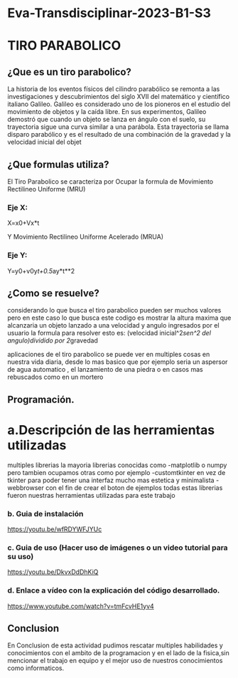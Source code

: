 # Eva-Transdisciplinar-2023-B1-S3

# TIRO PARABOLICO

## ¿Que es un tiro parabolico?
La historia de los eventos físicos del cilindro parabólico se remonta a las investigaciones y descubrimientos del siglo XVII del matemático y científico italiano
Galileo. Galileo es considerado uno de los pioneros en el estudio del movimiento de objetos y la caída libre. En sus experimentos, Galileo demostró que cuando un
objeto se lanza en ángulo con el suelo, su trayectoria sigue una curva similar a una parábola. Esta trayectoria se llama disparo parabólico y es el resultado de una
combinación de la gravedad y la velocidad inicial del objet

## ¿Que formulas utiliza?
El Tiro Parabolico se caracteriza por Ocupar la formula de
Movimiento Rectilineo Uniforme (MRU) 
### Eje X:
X=x0+Vx*t

Y Movimiento Rectilineo Uniforme Acelerado (MRUA)
### Eje Y:
Y=y0+v0y*t+0.5*ay*t**2

## ¿Como se resuelve?
considerando lo que busca el tiro parabolico pueden ser muchos valores 
pero en este caso lo que busca este codigo es mostrar la altura maxima que alcanzaria un
objeto lanzado a una velocidad y angulo ingresados por el usuario
la formula para resolver esto es:
(velocidad inicial^2*sen^2 del angulo)dividido por 2*gravedad


aplicaciones de el tiro parabolico se puede ver
en multiples cosas en nuestra vida diaria, desde lo mas basico que 
por ejemplo seria un aspersor de agua automatico , el lanzamiento de una piedra
o en casos mas rebuscados como en un mortero

## Programación.
# a.Descripción de las herramientas utilizadas
multiples librerias la mayoria librerias conocidas como
-matplotlib o numpy pero tambien ocupamos otras como por ejemplo
-customtkinter en vez de tkinter para poder tener una interfaz mucho mas
estetica y minimalista
-webbrowser con el fin de crear el boton de ejemplos
todas estas librerias fueron nuestras herramientas utilizadas para este
trabajo 

### b. Guia de instalación
https://youtu.be/wfRDYWFJYUc
### c. Guia de uso (Hacer uso de imágenes o un video tutorial para su uso)
https://youtu.be/DkvxDdDhKiQ
### d. Enlace a vídeo con la explicación del código desarrollado.
https://www.youtube.com/watch?v=tmFcvHE1yv4

## Conclusion
En Conclusion de esta actividad pudimos rescatar multiples 
habilidades y conocimientos con el ambito de la programacion 
y en el lado de la fisica,sin mencionar el trabajo en equipo 
y el mejor uso de nuestros conocimientos como informaticos.
